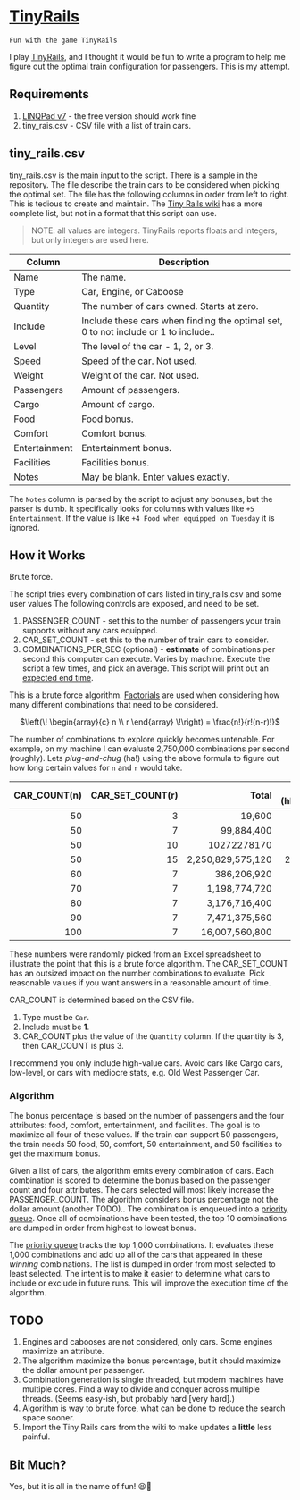 # [TinyRails][TinyRails]

`Fun with the game TinyRails`

I play [TinyRails][TinyRailsWiki], and I thought it would be fun to
write a program to help me figure out the optimal train configuration
for passengers.  This is my attempt.

## Requirements

1. [LINQPad v7](https://www.linqpad.net/) - the free version should work fine
1. tiny_rais.csv - CSV file with a list of train cars.


## tiny_rails.csv

tiny_rails.csv is the main input to the script.  There is a sample in
the repository.  The file describe the train cars to be considered
when picking the optimal set.  The file has the following columns in
order from left to right.  This is tedious to create and maintain.
The [Tiny Rails wiki][TinyRailsWiki] has a more complete list, but not
in a format that this script can use.

> NOTE: all values are integers.  TinyRails reports floats and
> integers, but only integers are used here.

| Column        | Description                                                                          |
|---------------|--------------------------------------------------------------------------------------|
| Name          | The name.                                                                            |
| Type          | Car, Engine, or Caboose                                                              |
| Quantity      | The number of cars owned.  Starts at zero.                                           |
| Include       | Include these cars when finding the optimal set, 0 to not include or 1 to include.. |
| Level         | The level of the car - 1, 2, or 3.                                                   |
| Speed         | Speed of the car. Not used.                                                          |
| Weight        | Weight of the car. Not used.                                                         |
| Passengers    | Amount of passengers.                                                                |
| Cargo         | Amount of cargo.                                                                     |
| Food          | Food bonus.                                                                          |
| Comfort       | Comfort bonus.                                                                       |
| Entertainment | Entertainment bonus.                                                                 |
| Facilities    | Facilities bonus.                                                                    |
| Notes         | May be blank.  Enter values exactly.                                                 |

The `Notes` column is parsed by the script to adjust any bonuses, but
the parser is dumb.  It specifically looks for columns with values
like `+5 Entertainment`.  If the value is like `+4 Food when equipped
on Tuesday` it is ignored.

## How it Works

Brute force.

The script tries every combination of cars listed in tiny_rails.csv
and some user values The following controls are exposed, and need to
be set.

1. PASSENGER\_COUNT - set this to the number of passengers your
   train supports without any cars equipped.
1. CAR\_SET\_COUNT - set this to the number of train cars to consider.
1. COMBINATIONS\_PER\_SEC (optional) - **estimate** of combinations
   per second this computer can execute.  Varies by machine.  Execute
   the script a few times, and pick an average.  This script will
   print out an [expected end time](https://en.wikipedia.org/wiki/Halting_problem).

This is a brute force algorithm.  [Factorials][factorial] are used
when considering how many different combinations that need to be
considered.

<center>

$\left(\!
    \begin{array}{c}
      n \\
      r
    \end{array}
  \!\right) = \frac{n!}{r!(n-r)!}$

</center>

The number of combinations to explore quickly becomes untenable.  For
example, on my machine I can evaluate 2,750,000 combinations per
second (roughly).  Lets *plug-and-chug* (ha!) using the above formula
to figure out how long certain values for `n` and `r` would take.

| CAR\_COUNT(n) | CAR\_SET\_COUNT(r) |             Total | Estimate (hh:mm:ss) |
|--------------:|-------------------:|------------------:|--------------------:|
|            50 |                  3 |            19,600 |             0:00:00 |
|            50 |                  7 |        99,884,400 |             0:00:40 |
|            50 |                 10 |       10272278170 |             1:08:29 |
|            50 |                 15 | 2,250,829,575,120 |           250:05:32 |
|            60 |                  7 |       386,206,920 |             0:02:34 |
|            70 |                  7 |     1,198,774,720 |             0:08:00 |
|            80 |                  7 |     3,176,716,400 |             0:21:11 |
|            90 |                  7 |     7,471,375,560 |             0:49:49 |
|           100 |                  7 |    16,007,560,800 |             1:46:43 |

These numbers were randomly picked from an Excel spreadsheet to
illustrate the point that this is a brute force algorithm.  The
CAR\_SET\_COUNT has an outsized impact on the number combinations to
evaluate.  Pick reasonable values if you want answers in a reasonable
amount of time.

CAR\_COUNT is determined based on the CSV file.

1. Type must be `Car`.
1. Include must be **1**.
1. CAR\_COUNT plus the value of the `Quantity` column.  If the
   quantity is 3, then CAR\_COUNT is plus 3.

I recommend you only include high-value cars.  Avoid cars like Cargo
cars, low-level, or cars with mediocre stats, e.g. Old West Passenger
Car.

### Algorithm

The bonus percentage is based on the number of passengers and the four
attributes: food, comfort, entertainment, and facilities.  The goal is
to maximize all four of these values.  If the train can support 50
passengers, the train needs 50 food, 50, comfort, 50 entertainment,
and 50 facilities to get the maximum bonus.

Given a list of cars, the algorithm emits every combination of cars.
Each combination is scored to determine the bonus based on the
passenger count and four attributes.  The cars selected will most
likely increase the PASSENGER\_COUNT.  The algorithm considers bonus
percentage not the dollar amount (another TODO).. The combination is
enqueued into a [priority queue][pq].  Once all of combinations have
been tested, the top 10 combinations are dumped in order from highest
to lowest bonus.

The [priority queue][pq] tracks the top 1,000 combinations.  It
evaluates these 1,000 combinations and add up all of the cars that
appeared in these *winning* combinations.  The list is dumped in order
from most selected to least selected.  The intent is to make it easier
to determine what cars to include or exclude in future runs.  This
will improve the execution time of the algorithm.

## TODO

1. Engines and cabooses are not considered, only cars.  Some engines
   maximize an attribute.
1. The algorithm maximize the bonus percentage, but it should maximize
   the dollar amount per passenger.
1. Combination generation is single threaded, but modern machines have
   multiple cores.  Find a way to divide and conquer across multiple
   threads.  (Seems easy-ish, but probably hard [very hard].)
1. Algorithm is way to brute force, what can be done to reduce the
   search space sooner.
1. Import the Tiny Rails cars from the wiki to make updates a
   **little** less painful.

## Bit Much?

Yes, but it is all in the name of fun! 😆🚂


[factorial]: https://en.wikipedia.org/wiki/Factorial
[pq]: https://en.wikipedia.org/wiki/Priority_queue
[TinyRails]: https://www.tinytitanstudios.com/games/tiny-rails
[TinyRailsWiki]: https://tinyrails.fandom.com/wiki/Tiny_Rails_Wiki
[WikiCars]: https://tinyrails.fandom.com/wiki/Cars
